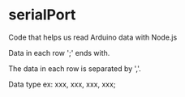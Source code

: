 # serialPort
Code that helps us read Arduino data with Node.js

Data in each row ';' ends with.

The data in each row is separated by ','.

Data type ex: xxx, xxx, xxx, xxx;
